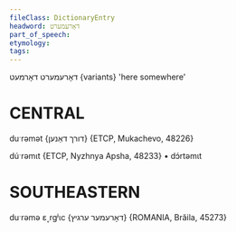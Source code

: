 ```yaml
---
fileClass: DictionaryEntry
headword: דאָרעמערט
part_of_speech: 
etymology: 
tags: 
---
```

דאָרעמערט
דאָרמעט {variants}
'here somewhere'

CENTRAL
========

duˑrəmət {דורך דאַנען} {ETCP, Mukachevo, 48226}

dúˑrəmɩt {ETCP, Nyzhnya Apsha, 48233}
	•	dɔ́rtəmɩt

SOUTHEASTERN
==============

duˑrəmə ɛ˯rgʲɩc {דאָרעמער ערגיץ} {ROMANIA, Brăila, 45273}
